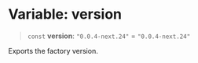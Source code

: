 # Variable: version

> `const` **version**: `"0.0.4-next.24"` = `"0.0.4-next.24"`

Exports the factory version.
